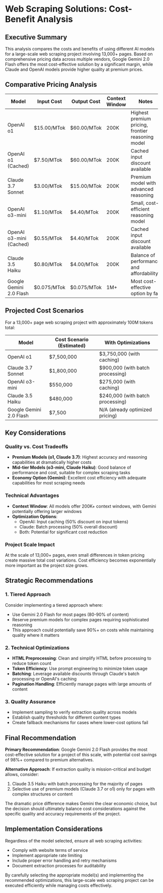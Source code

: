 # Web Scraping Solutions: Cost-Benefit Analysis

## Executive Summary
This analysis compares the costs and benefits of using different AI models for a large-scale web scraping project involving 13,000+ pages. Based on comprehensive pricing data across multiple vendors, Google Gemini 2.0 Flash offers the most cost-effective solution by a significant margin, while Claude and OpenAI models provide higher quality at premium prices.

## Comparative Pricing Analysis

| Model | Input Cost | Output Cost | Context Window | Notes |
|-------|------------|-------------|----------------|-------|
| OpenAI o1 | $15.00/MTok | $60.00/MTok | 200K | Highest premium pricing, frontier reasoning model |
| OpenAI o1 (Cached) | $7.50/MTok | $60.00/MTok | 200K | Cached input discount available |
| Claude 3.7 Sonnet | $3.00/MTok | $15.00/MTok | 200K | Premium model with advanced reasoning |
| OpenAI o3-mini | $1.10/MTok | $4.40/MTok | 200K | Small, cost-efficient reasoning model |
| OpenAI o3-mini (Cached) | $0.55/MTok | $4.40/MTok | 200K | Cached input discount available |
| Claude 3.5 Haiku | $0.80/MTok | $4.00/MTok | 200K | Balance of performance and affordability |
| Google Gemini 2.0 Flash | $0.075/MTok | $0.075/MTok | 1M+ | Most cost-effective option by far |

## Projected Cost Scenarios
For a 13,000+ page web scraping project with approximately 100M tokens total:

| Model | Cost Scenario (Estimated) | With Optimizations |
|-------|----------------------------|-------------------|
| OpenAI o1 | $7,500,000 | $3,750,000 (with caching) |
| Claude 3.7 Sonnet | $1,800,000 | $900,000 (with batch processing) |
| OpenAI o3-mini | $550,000 | $275,000 (with caching) |
| Claude 3.5 Haiku | $480,000 | $240,000 (with batch processing) |
| Google Gemini 2.0 Flash | $7,500 | N/A (already optimized pricing) |

## Key Considerations

### Quality vs. Cost Tradeoffs
- **Premium Models (o1, Claude 3.7)**: Highest accuracy and reasoning capabilities at dramatically higher costs
- **Mid-tier Models (o3-mini, Claude Haiku)**: Good balance of performance and cost, suitable for complex scraping tasks
- **Economy Option (Gemini)**: Excellent cost efficiency with adequate capabilities for most scraping needs

### Technical Advantages
- **Context Window**: All models offer 200K+ context windows, with Gemini potentially offering larger windows
- **Optimization Options**:
  - OpenAI: Input caching (50% discount on input tokens)
  - Claude: Batch processing (50% overall discount)
  - Both: Potential for significant cost reduction

### Project Scale Impact
At the scale of 13,000+ pages, even small differences in token pricing create massive total cost variations. Cost efficiency becomes exponentially more important as the project size grows.

## Strategic Recommendations

### 1. Tiered Approach
Consider implementing a tiered approach where:
- Use Gemini 2.0 Flash for most pages (80-90% of content)
- Reserve premium models for complex pages requiring sophisticated reasoning
- This approach could potentially save 90%+ on costs while maintaining quality where it matters

### 2. Technical Optimizations
- **HTML Preprocessing**: Clean and simplify HTML before processing to reduce token count
- **Token Efficiency**: Use prompt engineering to minimize token usage
- **Batching**: Leverage available discounts through Claude's batch processing or OpenAI's caching
- **Pagination Handling**: Efficiently manage pages with large amounts of content

### 3. Quality Assurance
- Implement sampling to verify extraction quality across models
- Establish quality thresholds for different content types
- Create fallback mechanisms for cases where lower-cost options fail

## Final Recommendation

**Primary Recommendation**: Google Gemini 2.0 Flash provides the most cost-effective solution for a project of this scale, with potential cost savings of 98%+ compared to premium alternatives.

**Alternative Approach**: If extraction quality is mission-critical and budget allows, consider:
1. Claude 3.5 Haiku with batch processing for the majority of pages
2. Selective use of premium models (Claude 3.7 or o1) only for pages with complex structures or content

The dramatic price difference makes Gemini the clear economic choice, but the decision should ultimately balance cost considerations against the specific quality and accuracy requirements of the project.

## Implementation Considerations
Regardless of the model selected, ensure all web scraping activities:
- Comply with website terms of service
- Implement appropriate rate limiting
- Include proper error handling and retry mechanisms
- Document extraction processes for auditability

By carefully selecting the appropriate model(s) and implementing the recommended optimizations, this large-scale web scraping project can be executed efficiently while managing costs effectively.